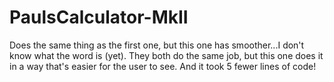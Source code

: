 # PaulsCalculator-MkII
Does the same thing as the first one, but this one has smoother...I don't know what the word is (yet). They both do the same job, but this one does it in a way that's easier for the user to see. And it took 5 fewer lines of code! 
